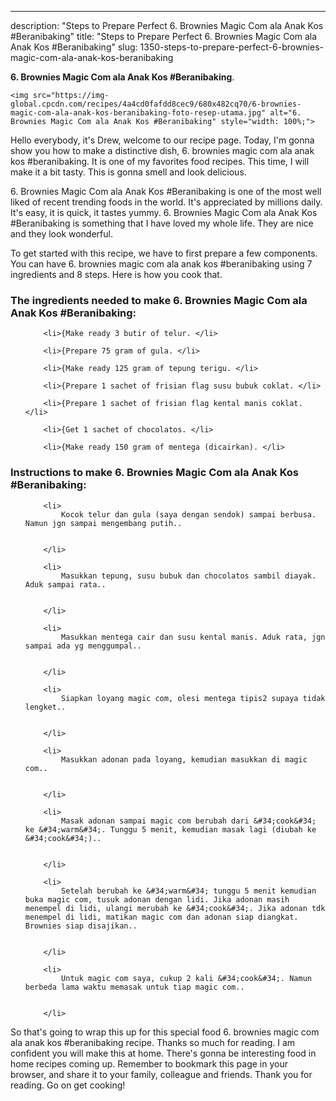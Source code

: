 ---
description: "Steps to Prepare Perfect 6. Brownies Magic Com ala Anak Kos #Beranibaking"
title: "Steps to Prepare Perfect 6. Brownies Magic Com ala Anak Kos #Beranibaking"
slug: 1350-steps-to-prepare-perfect-6-brownies-magic-com-ala-anak-kos-beranibaking

<p>
	<strong>6. Brownies Magic Com ala Anak Kos #Beranibaking</strong>. 
	
</p>
<p>
	
	<img src="https://img-global.cpcdn.com/recipes/4a4cd0fafdd8cec9/680x482cq70/6-brownies-magic-com-ala-anak-kos-beranibaking-foto-resep-utama.jpg" alt="6. Brownies Magic Com ala Anak Kos #Beranibaking" style="width: 100%;">
	
	
</p>
<p>
	Hello everybody, it's Drew, welcome to our recipe page. Today, I'm gonna show you how to make a distinctive dish, 6. brownies magic com ala anak kos #beranibaking. It is one of my favorites food recipes. This time, I will make it a bit tasty. This is gonna smell and look delicious.
</p>
	
<p>
	
</p>
<p>
	6. Brownies Magic Com ala Anak Kos #Beranibaking is one of the most well liked of recent trending foods in the world. It's appreciated by millions daily. It's easy, it is quick, it tastes yummy. 6. Brownies Magic Com ala Anak Kos #Beranibaking is something that I have loved my whole life. They are nice and they look wonderful.
</p>

<p>
To get started with this recipe, we have to first prepare a few components. You can have 6. brownies magic com ala anak kos #beranibaking using 7 ingredients and 8 steps. Here is how you cook that.
</p>

<h3>The ingredients needed to make 6. Brownies Magic Com ala Anak Kos #Beranibaking:</h3>

<ol>
	
		<li>{Make ready 3 butir of telur. </li>
	
		<li>{Prepare 75 gram of gula. </li>
	
		<li>{Make ready 125 gram of tepung terigu. </li>
	
		<li>{Prepare 1 sachet of frisian flag susu bubuk coklat. </li>
	
		<li>{Prepare 1 sachet of frisian flag kental manis coklat. </li>
	
		<li>{Get 1 sachet of chocolatos. </li>
	
		<li>{Make ready 150 gram of mentega (dicairkan). </li>
	
</ol>
<p>
	
</p>

<h3>Instructions to make 6. Brownies Magic Com ala Anak Kos #Beranibaking:</h3>

<ol>
	
		<li>
			Kocok telur dan gula (saya dengan sendok) sampai berbusa. Namun jgn sampai mengembang putih..
			
			
		</li>
	
		<li>
			Masukkan tepung, susu bubuk dan chocolatos sambil diayak. Aduk sampai rata..
			
			
		</li>
	
		<li>
			Masukkan mentega cair dan susu kental manis. Aduk rata, jgn sampai ada yg menggumpal..
			
			
		</li>
	
		<li>
			Siapkan loyang magic com, olesi mentega tipis2 supaya tidak lengket..
			
			
		</li>
	
		<li>
			Masukkan adonan pada loyang, kemudian masukkan di magic com..
			
			
		</li>
	
		<li>
			Masak adonan sampai magic com berubah dari &#34;cook&#34; ke &#34;warm&#34;. Tunggu 5 menit, kemudian masak lagi (diubah ke &#34;cook&#34;)..
			
			
		</li>
	
		<li>
			Setelah berubah ke &#34;warm&#34; tunggu 5 menit kemudian buka magic com, tusuk adonan dengan lidi. Jika adonan masih menempel di lidi, ulangi merubah ke &#34;cook&#34;. Jika adonan tdk menempel di lidi, matikan magic com dan adonan siap diangkat. Brownies siap disajikan..
			
			
		</li>
	
		<li>
			Untuk magic com saya, cukup 2 kali &#34;cook&#34;. Namun berbeda lama waktu memasak untuk tiap magic com..
			
			
		</li>
	
</ol>

<p>
	
</p>

<p>
	So that's going to wrap this up for this special food 6. brownies magic com ala anak kos #beranibaking recipe. Thanks so much for reading. I am confident you will make this at home. There's gonna be interesting food in home recipes coming up. Remember to bookmark this page in your browser, and share it to your family, colleague and friends. Thank you for reading. Go on get cooking!
</p>
